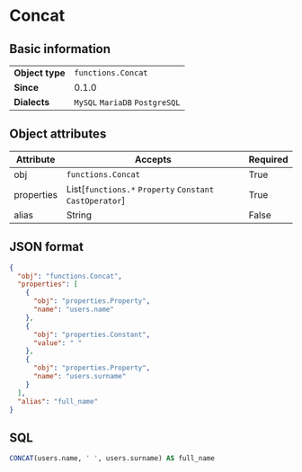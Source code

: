 # Concat

## Basic information

|                 |                                |
|-----------------|--------------------------------|
| **Object type** | `functions.Concat`             |
| **Since**       | 0.1.0                          |
| **Dialects**    | `MySQL` `MariaDB` `PostgreSQL` |

## Object attributes

| Attribute       | Accepts                                                  | Required |
|-----------------|----------------------------------------------------------|----------|
| obj             | `functions.Concat`                                       | True     |
| properties      | List[`functions.*` `Property` `Constant` `CastOperator`] | True     |
| alias           | String                                                   | False    |

## JSON format

```json
{
  "obj": "functions.Concat",
  "properties": [
    {
      "obj": "properties.Property",
      "name": "users.name"
    },
    {
      "obj": "properties.Constant",
      "value": " "
    },
    {
      "obj": "properties.Property",
      "name": "users.surname"
    }
  ],
  "alias": "full_name"
}
```

## SQL

```sql
CONCAT(users.name, ' ', users.surname) AS full_name
```
